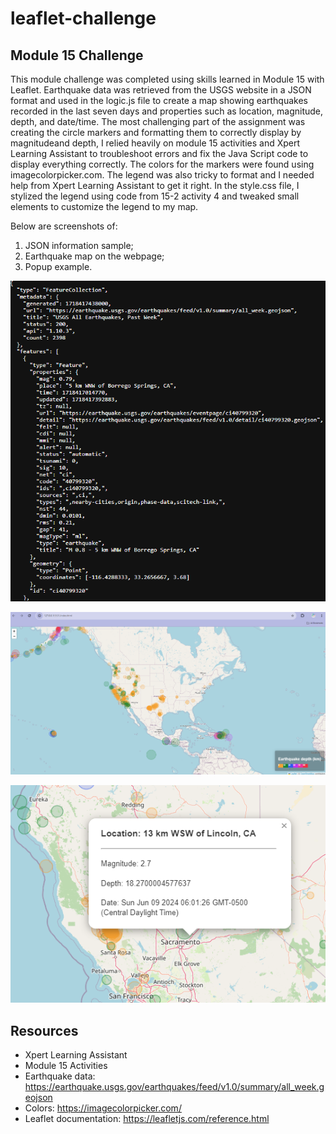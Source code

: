 # leaflet-challenge
## Module 15 Challenge

This module challenge was completed using skills learned in Module 15 with Leaflet. Earthquake data was retrieved from the USGS website in a JSON format and used in the logic.js file to create a map showing earthquakes recorded in the last seven days and properties such as location, magnitude, depth, and date/time. The most challenging part of the assignment was creating the circle markers and formatting them to correctly display by magnitudeand depth, I relied heavily on module 15 activities and Xpert Learning Assistant to troubleshoot errors and fix the Java Script code to display everything correctly. The colors for the markers were found using imagecolorpicker.com. The legend was also tricky to format and I needed help from Xpert Learning Assistant to get it right. In the style.css file, I stylized the legend using code from 15-2 activity 4 and tweaked small elements to customize the legend to my map.

Below are screenshots of:
1. JSON information sample;
2. Earthquake map on the webpage;
3. Popup example.

![json](screenshots/json_sample.png)

![map](screenshots/quake_map.png)

![popup](screenshots/popup_example.png)

## Resources
- Xpert Learning Assistant
- Module 15 Activities
- Earthquake data: https://earthquake.usgs.gov/earthquakes/feed/v1.0/summary/all_week.geojson
- Colors: https://imagecolorpicker.com/
- Leaflet documentation: https://leafletjs.com/reference.html
